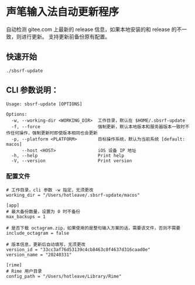 # 声笔输入法自动更新程序

自动检测 gitee.com 上最新的 release 信息，如果本地安装的和 release 的不一致，则进行更新。
支持更新前备份原有配置。

## 快速开始

```shell
./sbsrf-update
```

## CLI 参数说明：

```text
Usage: sbsrf-update [OPTIONS]

Options:
  -w, --working-dir <WORKING_DIR>  工作目录，默认在 $HOME/.sbsrf-update
  -f, --force                      强制更新，默认本地版本和服务器版本一致时不作任何操作，强制更新时即使版本相同也会更新
  -p, --platform <PLATFORM>        目标操作系统，默认为当前系统 [default: macos]
      --host <HOST>                iOS 设备 IP 地址
  -h, --help                       Print help
  -V, --version                    Print version
```

### 配置文件

```text
# 工作目录，cli 参数 -w 指定，无须更改
working_dir = "/Users/hotleave/.sbsrf-update/macos"

[app]
# 最大备份数量，设置为 0 时不备份
max_backups = 1

# 是否下载 octagram.zip，如果使用的是整句输入方案的话，需要该文件，否则不需要
include_octagram = false

# 版本信息，更新后自动填写，无须更改
version_id = "33cc3af76d53139c4cb8463c0f4637d316caad0e"
version_name = "20240331"

[rime]
# Rime 用户目录
config_path = "/Users/hotleave/Library/Rime"
```